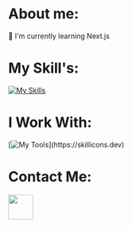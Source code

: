 # About me:
🔭 I'm currently learning Next.js


# My Skill's:
[![My Skills](https://skillicons.dev/icons?i=react,typescript,js,redux,nodejs,tailwindcss,bootstrap,sass,css,html)](https://skillicons.dev)

# I Work With:
[![My Tools](https://skillicons.dev/icons?i=vscode,git,vite,npm,postman,mongodb,figma,)](https://skillicons.dev)

# Contact Me:
<div align="left">
  <a href="https://t.me/Mohsen_Abs1" target="blank"><img align="center" src="https://upload.wikimedia.org/wikipedia/commons/thumb/8/82/Telegram_logo.svg/1200px-Telegram_logo.svg.png"         height="50" width="50" /></a>
</div>
